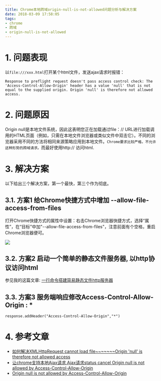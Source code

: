 ```yaml
---
title: Chrome本地跨域origin-null-is-not-allowed问题分析与解决方案
date: 2018-03-09 17:58:05
tags: 
- chrome
- 跨域
- origin-null-is-not-allowed
---
```


# 1. 问题表现
以`file:///xxx.html`打开某个html文件，发送ajax请求时报错：

```
Response to preflight request doesn't pass access control check: The 'Access-Control-Allow-Origin' header has a value 'null' that is not equal to the supplied origin. Origin 'null' is therefore not allowed access.
```

# 2. 问题原因

Origin null是本地文件系统，因此这表明您正在加载通过file：// URL进行加载调用的HTML页面（例如，只需在本地文件浏览器或类似文件中双击它）。不同的浏览器采用不同的方法将相同来源策略应用到本地文件。`Chrome要求比较严格，不允许这种形势的跨域请求。`而最好使用http:// 访问html.

# 3. 解决方案

以下给出三个解决方案，第一个最快，第三个作为彻底。


## 3.1. 方案1 给Chrome快捷方式中增加 --allow-file-access-from-files
打开Chrome快捷方式的属性中设置：右击Chrome浏览器快捷方式，选择“属性”，在“目标”中加"--allow-file-access-from-files"，注意前面有个空格，重启Chrome浏览器便可。

![](https://wdd.js.org/img/images/20180309181105_SUxYRg_Screenshot.jpeg)


## 3.2. 方案2 启动一个简单的静态文件服务器, 以http协议访问html

参见我的这篇文章: [一行命令搭建简易静态文件http服务器](https://wdd.js.org/one-command-create-static-file-server.html)

## 3.3. 方案3 服务端响应修改Access-Control-Allow-Origin : *

```
response.addHeader("Access-Control-Allow-Origin","*")
```


# 4. 参考文章
- [如何解决XMLHttpRequest cannot load file~~~~~~~Origin 'null' is therefore not allowed access](http://blog.csdn.net/dandanzmc/article/details/31344267)
- [让chrome支持本地Ajax请求,Ajax请求status cancel Origin null is not allowed by Access-Control-Allow-Origin](http://blog.csdn.net/kissliux/article/details/16889111)
- [Origin null is not allowed by Access-Control-Allow-Origin
](https://stackoverflow.com/questions/8456538/origin-null-is-not-allowed-by-access-control-allow-origin)
